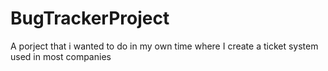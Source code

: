 # BugTrackerProject
A porject that i wanted to do in my own time where I create a ticket system used in most companies 
